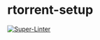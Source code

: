 # rtorrent-setup

[![Super-Linter](https://github.com/arghpy/rtorrent-setup/actions/workflows/manage_pull_requests.yaml/badge.svg)](https://github.com/marketplace/actions/super-linter)
